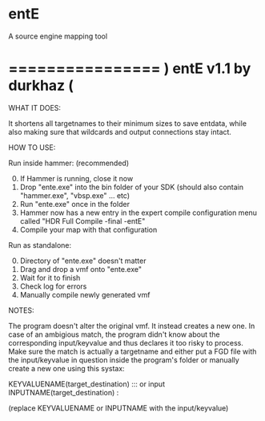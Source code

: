 # entE
A source engine mapping tool 

================
) entE v1.1 by durkhaz (
================

WHAT IT DOES:

It shortens all targetnames to their minimum sizes to save entdata, 
while also making sure that wildcards and output connections stay intact.


HOW TO USE: 

Run inside hammer: (recommended)

0. If Hammer is running, close it now
1. Drop "ente.exe" into the bin folder of your SDK (should also contain "hammer.exe", "vbsp.exe" ... etc)
2. Run "ente.exe" once in the folder
3. Hammer now has a new entry in the expert compile configuration menu called "HDR Full Compile -final -entE"
4. Compile your map with that configuration

Run as standalone:

0. Directory of "ente.exe" doesn't matter
1. Drag and drop a vmf onto "ente.exe"
2. Wait for it to finish
3. Check log for errors
4. Manually compile newly generated vmf


NOTES:

The program doesn't alter the original vmf. It instead creates a new one.
In case of an ambigious match, the program didn't know about the
corresponding input/keyvalue and thus declares it too risky to process. 
Make sure the match is actually a targetname and either put a FGD file 
with the input/keyvalue in question inside the program's folder or manually 
create a new one using this systax:

KEYVALUENAME(target_destination) ::: 
or
input INPUTNAME(target_destination) :

(replace KEYVALUENAME or INPUTNAME with the input/keyvalue)
